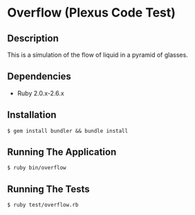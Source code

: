 # Overflow (Plexus Code Test)

## Description

This is a simulation of the flow of liquid in a pyramid of glasses.

## Dependencies

* Ruby 2.0.x-2.6.x

## Installation

```
$ gem install bundler && bundle install
```

## Running The Application

```
$ ruby bin/overflow
```

## Running The Tests

```
$ ruby test/overflow.rb
```
